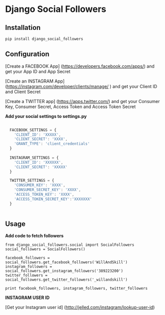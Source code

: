 # Django Social Followers


## Installation

```
pip install django_social_followers
```

## Configuration

[Create a FACEBOOK App]  (https://developers.facebook.com/apps/) and get your App ID and App Secret

[Create an INSTAGRAM App] (https://instagram.com/developer/clients/manage/ ) and get your Client ID and Client Secret

[Create a TWITTER app] (https://apps.twitter.com/) and get your Consumer Key, Consumer Secret, Access Token and Access Token Secret

**Add your social settings to settings.py**

```javascript
  
  FACEBOOK_SETTINGS = {
    'CLIENT_ID': 'XXXXX',
    'CLIENT_SECRET': 'XXXX',
    'GRANT_TYPE': 'client_credentials'
  }
  
  INSTAGRAM_SETTINGS = {
    'CLIENT_ID': 'XXXXXX',
    'CLIENT_SECRET': 'XXXXX'
  }

  TWITTER_SETTINGS = {
    'CONSUMER_KEY': 'XXXX',
    'CONSUMER_SECRET_KEY': 'XXXX',
    'ACCESS_TOKEN_KEY': 'XXXX',
    'ACCESS_TOKEN_SECRET_KEY':'XXXXXXX'
  }
  
```

## Usage

**Add code to fetch followers**

```
from django_social_followers.social import SocialFollowers
social_followers = SocialFollowers()

facebook_followers = social_followers.get_facebook_followers('WillAndSkill')
instagram_followers = social_followers.get_instagram_followers('389223200')
twitter_followers = social_followers.get_twitter_followers('_willandskill')

print facebook_followers, instagram_followers, twitter_followers

```

**INSTAGRAM USER ID**

[Get your Instagram user id] (http://jelled.com/instagram/lookup-user-id)
